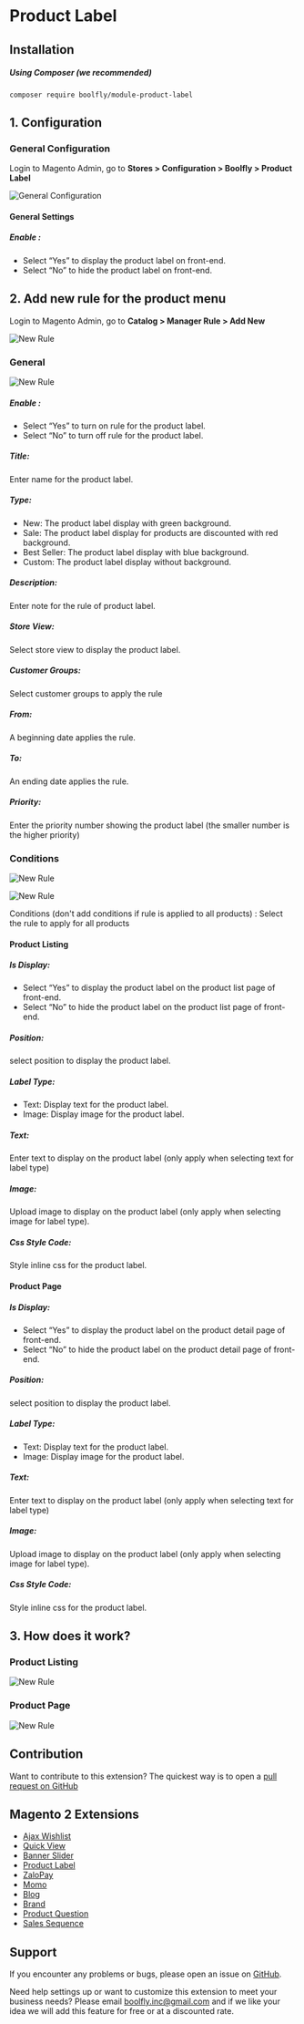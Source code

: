 # Product Label


## Installation

##### Using Composer (we recommended)

```
composer require boolfly/module-product-label
```

## 1. Configuration

### General Configuration

Login to Magento Admin, go to **Stores > Configuration > Boolfly > Product Label**

![General Configuration](https://github.com/boolfly/wiki/blob/master/magento/magento2/images/product-label/product-label-01.png)

#### General Settings

##### Enable : 
<ul>
  <li>Select “Yes” to display the product label on front-end.</li>
  <li>Select “No” to hide the product label on front-end.</li>
 </ul>

## 2. Add new rule for the product menu

Login to Magento Admin, go to **Catalog > Manager Rule > Add New**

![New Rule](https://github.com/boolfly/wiki/blob/master/magento/magento2/images/product-label/product-label-02.png)

### General

![New Rule](https://github.com/boolfly/wiki/blob/master/magento/magento2/images/product-label/product-label-03.png)

##### Enable : 
<ul>
  <li>Select “Yes” to turn on rule for the product label.</li>
  <li>Select “No” to turn off rule for the product label.</li>
</ul>

##### Title:
Enter name for the product label.

##### Type: 
<ul>
  <li> New: The product label display with green background.</li>
  <li>Sale: The product label display for products are discounted with red background.</li>
  <li>Best Seller: The product label display with blue background.</li>
  <li>Custom: The product label display without background.</li>
</ul>

##### Description:
Enter note for the rule of product label.

##### Store View:
Select store view to display the product label.

##### Customer Groups:
Select customer groups to apply the rule

##### From:
A beginning date applies the rule.

##### To:
An ending date applies the rule.

##### Priority:
Enter the priority number showing the product label (the smaller number is the higher priority)


### Conditions

![New Rule](https://github.com/boolfly/wiki/blob/master/magento/magento2/images/product-label/product-label-04.png)

![New Rule](https://github.com/boolfly/wiki/blob/master/magento/magento2/images/product-label/product-label-05.png)

Conditions (don't add conditions if rule is applied to all products) : Select the rule to apply for all products


#### Product Listing

##### Is Display:
<ul>
  <li>Select “Yes” to display the product label on the product list page of front-end.</li>
  <li>Select “No” to hide the product label on the product list page of front-end.</li>
</ul>

##### Position:
select position to display the product label.

##### Label Type:
<ul>
  <li>Text: Display text for the product label.</li>
  <li>Image: Display image for the product label.</li>
</ul>

##### Text:
Enter text to display on the product label (only apply when selecting text for label type)

##### Image:
Upload image to display on the product label (only apply when selecting image for label type).

##### Css Style Code:
Style inline css for the product label.

#### Product Page

##### Is Display: 
<ul>
  <li>Select “Yes” to display the product label on the product detail page of front-end.</li>
  <li>Select “No” to hide the product label on the product detail page of front-end.</li>
</ul>

##### Position:
select position to display the product label.

##### Label Type:
<ul>
  <li>Text: Display text for the product label.</li>
  <li>Image: Display image for the product label.</li>
</ul>

##### Text:
Enter text to display on the product label (only apply when selecting text for label type)

##### Image:
Upload image to display on the product label (only apply when selecting image for label type).

##### Css Style Code:
Style inline css for the product label.

## 3. How does it work?

### Product Listing
![New Rule](https://github.com/boolfly/wiki/blob/master/magento/magento2/images/product-label/product-label-06.png)

### Product Page
![New Rule](https://github.com/boolfly/wiki/blob/master/magento/magento2/images/product-label/product-label-07.png)


Contribution
---
Want to contribute to this extension? The quickest way is to open a [pull request on GitHub](https://help.github.com/articles/using-pull-requests)

Magento 2 Extensions
---

- [Ajax Wishlist](https://github.com/boolfly/ajax-wishlist) 
- [Quick View](https://github.com/boolfly/quick-view)
- [Banner Slider](https://github.com/boolfly/banner-slider)
- [Product Label](https://github.com/boolfly/product-label) 
- [ZaloPay](https://github.com/boolfly/zalo-pay) 
- [Momo](https://github.com/boolfly/momo-wallet) 
- [Blog](https://github.com/boolfly/blog)
- [Brand](https://github.com/boolfly/brand) 
- [Product Question](https://github.com/boolfly/product-question) 
- [Sales Sequence](https://github.com/boolfly/sales-sequence) 

Support
---
If you encounter any problems or bugs, please open an issue on [GitHub](https://github.com/boolfly/product-label/issues).

Need help settings up or want to customize this extension to meet your business needs? Please email boolfly.inc@gmail.com and if we like your idea we will add this feature for free or at a discounted rate.

